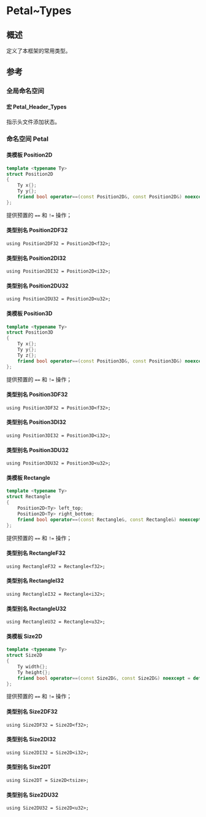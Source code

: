 # Petal~Types

## 概述

定义了本框架的常用类型。  

## 参考

### 全局命名空间

#### 宏 Petal_Header_Types

指示头文件添加状态。  

### 命名空间 Petal

#### 类模板 Position2D

```cpp
template <typename Ty>
struct Position2D
{
    Ty x{};
    Ty y{};
    friend bool operator==(const Position2D&, const Position2D&) noexcept = default;
};
```

提供预置的 `==` 和 `!=` 操作；

#### 类型别名 Position2DF32

`using Position2DF32 = Position2D<f32>;`

#### 类型别名 Position2DI32

`using Position2DI32 = Position2D<i32>;`

#### 类型别名 Position2DU32

`using Position2DU32 = Position2D<u32>;`

#### 类模板 Position3D

```cpp
template <typename Ty>
struct Position3D
{
    Ty x{};
    Ty y{};
    Ty z{};
    friend bool operator==(const Position3D&, const Position3D&) noexcept = default;
};
```

提供预置的 `==` 和 `!=` 操作；

#### 类型别名 Position3DF32

`using Position3DF32 = Position3D<f32>;`

#### 类型别名 Position3DI32

`using Position3DI32 = Position3D<i32>;`

#### 类型别名 Position3DU32

`using Position3DU32 = Position3D<u32>;`

#### 类模板 Rectangle

```cpp
template <typename Ty>
struct Rectangle
{
    Position2D<Ty> left_top;
    Position2D<Ty> right_bottom;
    friend bool operator==(const Rectangle&, const Rectangle&) noexcept = default;
};
```

提供预置的 `==` 和 `!=` 操作；

#### 类型别名 RectangleF32

`using RectangleF32 = Rectangle<f32>;`

#### 类型别名 RectangleI32

`using RectangleI32 = Rectangle<i32>;`

#### 类型别名 RectangleU32

`using RectangleU32 = Rectangle<u32>;`

#### 类模板 Size2D

```cpp
template <typename Ty>
struct Size2D
{
    Ty width{};
    Ty height{};
    friend bool operator==(const Size2D&, const Size2D&) noexcept = default;
};
```

提供预置的 `==` 和 `!=` 操作；

#### 类型别名 Size2DF32

`using Size2DF32 = Size2D<f32>;`

#### 类型别名 Size2DI32

`using Size2DI32 = Size2D<i32>;`

#### 类型别名 Size2DT

`using Size2DT = Size2D<tsize>;`

#### 类型别名 Size2DU32

`using Size2DU32 = Size2D<u32>;`
